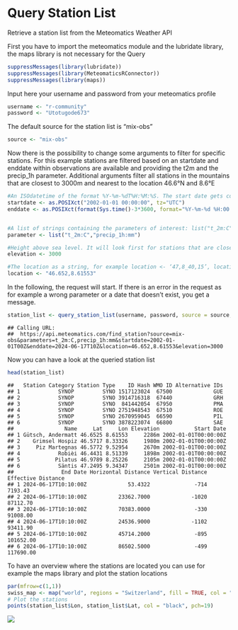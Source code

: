 Query Station List
================

Retrieve a station list from the Meteomatics Weather API

First you have to import the meteomatics module and the lubridate
library, the maps library is not necessary for the Query

``` r
suppressMessages(library(lubridate))
suppressMessages(library(MeteomaticsRConnector))
suppressMessages(library(maps))
```

Input here your username and password from your meteomatics profile

``` r
username <- "r-community"
password <- "Utotugode673"
```

The default source for the station list is “mix-obs”

``` r
source <- "mix-obs"
```

Now there is the possibility to change some arguments to filter for
specific stations. For this example stations are filtered based on an
startdate and enddate within observations are available and providing
the t2m and the precip_1h parameter. Additional arguments filter all
stations in the mountains that are closest to 3000m and nearest to the
location 46.6°N and 8.6°E

``` r
#An ISOdatetime of the format %Y-%m-%dT%H:%M:%S. The start date gets converted into UTC if another timezone is selected. If not specified, then the default value is NULL.
startdate <- as.POSIXct("2002-01-01 00:00:00", tz="UTC")
enddate <- as.POSIXct(format(Sys.time()-3*3600, format="%Y-%m-%d %H:00:00"), tz="UTC")


#A list of strings containing the parameters of interest: list("t_2m:C", "dew_point_2m:C", "relative_humidity_1000hPa:p", "precip_1h:mm"). If not specified, then the default value is NULL.
parameter <- list("t_2m:C","precip_1h:mm")

#Height above sea level. It will look first for stations that are close to this height. Integer or float.
elevation <- 3000

#The location as a string, for example location <- ‘47,8_40,15’, location <- ‘uk’ or location <- "47.3,9.3", location <- c("47.3", "9.3").
location <- "46.652,8.61553"
```

In the following, the request will start. If there is an error in the
request as for example a wrong parameter or a date that doesn’t exist,
you get a message.

``` r
station_list <- query_station_list(username, password, source = source, parameters = parameter, startdate = startdate, enddate = enddate, location = location, elevation = elevation)
```

    ## Calling URL:
    ##  https://api.meteomatics.com/find_station?source=mix-obs&parameters=t_2m:C,precip_1h:mm&startdate=2002-01-01T00Z&enddate=2024-06-17T10Z&location=46.652,8.61553&elevation=3000

Now you can have a look at the queried station list

``` r
head(station_list)
```

    ##   Station Category Station Type    ID Hash WMO ID Alternative IDs
    ## 1            SYNOP         SYNO 1517123024  67500             GUE
    ## 2            SYNOP         SYNO 3914716318  67440             GRH
    ## 3            SYNOP         SYNO  841442054  67950             PMA
    ## 4            SYNOP         SYNO 2751948543  67510             ROE
    ## 5            SYNOP         SYNO 2670959045  66590             PIL
    ## 6            SYNOP         SYNO 3878223074  66800             SAE
    ##                Name     Lat     Lon Elevation           Start Date
    ## 1 Gütsch, Andermatt 46.6525 8.61553     2286m 2002-01-01T00:00:00Z
    ## 2    Grimsel Hospiz 46.5717 8.33326     1980m 2002-01-01T00:00:00Z
    ## 3     Piz Martegnas 46.5772 9.52954     2670m 2002-01-01T00:00:00Z
    ## 4            Robièi 46.4431 8.51339     1898m 2002-01-01T00:00:00Z
    ## 5           Pilatus 46.9789 8.25226     2105m 2002-01-01T00:00:00Z
    ## 6            Säntis 47.2495 9.34347     2501m 2002-01-01T00:00:00Z
    ##               End Date Horizontal Distance Vertical Distance Effective Distance
    ## 1 2024-06-17T10:10:00Z             53.4322              -714            7193.43
    ## 2 2024-06-17T10:10:00Z          23362.7000             -1020           87112.70
    ## 3 2024-06-17T10:10:00Z          70383.0000              -330           91008.00
    ## 4 2024-06-17T10:10:00Z          24536.9000             -1102           93411.90
    ## 5 2024-06-17T10:10:00Z          45714.2000              -895          101652.00
    ## 6 2024-06-17T10:10:00Z          86502.5000              -499          117690.00

To have an overview where the stations are located you can use for
example the maps library and plot the station locations

``` r
par(mfrow=c(1,1))
swiss_map <- map("world", regions = "Switzerland", fill = TRUE, col = "lightblue", bg = "white", mar = c(1,1,1,1))
# Plot the stations
points(station_list$Lon, station_list$Lat, col = "black", pch=19)
```

![](11_Query_station_list_files/figure-gfm/unnamed-chunk-7-1.png)<!-- -->
